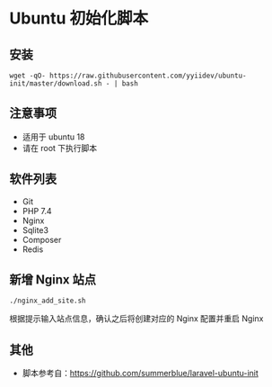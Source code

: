 # Ubuntu 初始化脚本

## 安装

```
wget -qO- https://raw.githubusercontent.com/yyiidev/ubuntu-init/master/download.sh - | bash
```

## 注意事项

* 适用于 ubuntu 18
* 请在 root 下执行脚本

## 软件列表

* Git
* PHP 7.4
* Nginx
* Sqlite3
* Composer
* Redis

## 新增 Nginx 站点

```
./nginx_add_site.sh
```

根据提示输入站点信息，确认之后将创建对应的 Nginx 配置并重启 Nginx

## 其他

* 脚本参考自：https://github.com/summerblue/laravel-ubuntu-init